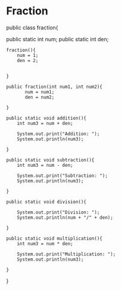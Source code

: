 # Fraction
public class fraction{

   public static int num;
   public static int den;
    
    fraction(){
        num = 1;
        den = 2;
        
        
    }
    
    public fraction(int num1, int num2){
           num = num1;
           den = num2;
        
    }
    
    public static void addition(){
        int num3 = num + den;
        
        System.out.print("Addition: ");
        System.out.println(num3);
        
    }
    
    public static void subtraction(){
        int num3 = num - den;
        
        System.out.print("Subtraction: ");
        System.out.println(num3);
        
    }
  
    public static void division(){
        
        System.out.print("Division: ");
        System.out.println(num + "/" + den);
        
    }
    
    public static void multiplication(){
        int num3 = num * den;
        
        System.out.print("Multiplication: ");
        System.out.println(num3);
        
    }
}
